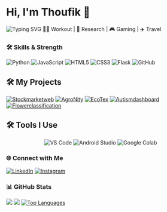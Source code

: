 # Hi, I'm Thoufik 👋
![Typing SVG](https://readme-typing-svg.herokuapp.com?font=Fira+Code&size=24&pause=1000&color=00FF00&width=1000&lines=AI+%7C+ML+%7C+Data+Analytics+%7C+Web+Development+Enthusiast;Passionate+about+building+intelligent+systems+%26+impactful+projects)
🏋️‍♂️ Workout | 🔬 Research | 🎮 Gaming | ✈️ Travel

### 🛠 Skills & Strength
![Python](https://img.shields.io/badge/Python-3776AB?style=for-the-badge&logo=python&logoColor=white)
![JavaScript](https://img.shields.io/badge/JavaScript-F7DF1E?style=for-the-badge&logo=javascript&logoColor=black)
![HTML5](https://img.shields.io/badge/HTML5-E34F26?style=for-the-badge&logo=html5&logoColor=white)
![CSS3](https://img.shields.io/badge/CSS3-1572B6?style=for-the-badge&logo=CSS3&logoColor=white)
![Flask](https://img.shields.io/badge/Flask-000000?style=for-the-badge&logo=flask&logoColor=white)
![GitHub](https://img.shields.io/badge/GitHub-181717?style=for-the-badge&logo=github&logoColor=white)


 ## 🛠️ My Projects  

[![Stockmarketweb](https://img.shields.io/badge/Stockmarketweb-2563EB?style=for-the-badge&logo=github&logoColor=white)](https://github.com/thoufik1111/Stockmarketweb)
[![AgroNity](https://img.shields.io/badge/AgroNity-F97316?style=for-the-badge&logo=github&logoColor=white)](https://github.com/thoufik1111/AgroNity)
[![EcoTex](https://img.shields.io/badge/EcoTex-06B6D4?style=for-the-badge&logo=github&logoColor=white)](https://github.com/thoufik1111/EcoTex)
[![Autismdashboard](https://img.shields.io/badge/Autismdashboard-7C3AED?style=for-the-badge&logo=github&logoColor=white)](https://github.com/thoufik1111/AUTIDASH)
[![Flowerclassification](https://img.shields.io/badge/Flowerclassification-16A34A?style=for-the-badge&logo=github&logoColor=white)](https://github.com/thoufik1111/Flowerclassification)

## 🛠️ Tools I Use  

<p align="center">
  <img src="https://img.shields.io/badge/VS%20Code-0078d7?style=for-the-badge&logo=visual-studio-code&logoColor=white" alt="VS Code" />
  <img src="https://img.shields.io/badge/Android%20Studio-3DDC84?style=for-the-badge&logo=android-studio&logoColor=white" alt="Android Studio" />
  <img src="https://img.shields.io/badge/Google%20Colab-F9AB00?style=for-the-badge&logo=google-colab&logoColor=black" alt="Google Colab" />
</p>


### 🌐 Connect with Me
[![LinkedIn](https://img.shields.io/badge/LinkedIn-0A66C2?style=for-the-badge&logo=linkedin&logoColor=white)](https://www.linkedin.com/in/mohammed-thoufik-316956293)
[![Instagram](https://img.shields.io/badge/Instagram-E4405F?style=for-the-badge&logo=instagram&logoColor=white)](https://www.instagram.com/royal_beast_boy)

### 📊 GitHub Stats
![](https://github-readme-stats.vercel.app/api?username=thoufik1111&show_icons=true&theme=radical)
![](https://github-readme-streak-stats.herokuapp.com/?user=thoufik1111&theme=radical)
[![Top Languages](https://github-readme-stats.vercel.app/api/top-langs/?username=thoufik1111&layout=compact&langs_count=6&theme=radical)](https://github.com/thoufik1111/github-readme-stats)

